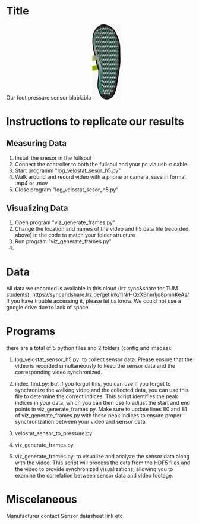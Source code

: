 # Title

Our foot pressure sensor blablabla
<img src="images/foot_sole_sensor_scan_right.png" width="15%" alt="Foot Sole Sensor Scan">



# Instructions to replicate our results
## Measuring Data
1. Install the snesor in the fullsoul
2. Connect the controller to both the fullsoul and your pc via usb-c cable
3. Start programm "log_velostat_sesor_h5.py"
4. Walk around and record video with a phone or camera, save in format .mp4 or .mov
5. Close program "log_velostat_sesor_h5.py"


## Visualizing Data
1. Open program "viz_generate_frames.py"
2. Change the location and names of the video and h5 data file (recorded above) in the code to match your folder structure
3. Run program "viz_generate_frames.py"
4. 



# Data
All data we recorded is available in this cloud (lrz sync&share for TUM students): https://syncandshare.lrz.de/getlink/fiNrHQxXBhm1jq8pmnKeAs/
If you have trouble accessing it, please let us know.
We could not use a google drive due to lack of space. 

# Programs
there are a total of 5 python files and 2 folders (config and images):
1. log_velostat_sensor_h5.py: to collect sensor data.
Please ensure that the video is recorded simultaneously to keep the sensor data and the corresponding video synchronized. 
2. index_find.py: 
But if you forgot this, you can use
If you forget to synchronize the walking video and the collected data, you can use this file to determine the correct indices. This script identifies the peak indices in your data, which you can then use to adjust the start and end points in viz_generate_frames.py. Make sure to update lines 80 and 81 of viz_generate_frames.py with these peak indices to ensure proper synchronization between your video and sensor data.
3. velostat_sensor_to_pressure.py

4. viz_generate_frames.py
5. viz_generate_frames.py: to visualize and analyze the sensor data along with the video. This script will process the data from the HDF5 files and the video to provide synchronized visualizations, allowing you to examine the correlation between sensor data and video footage.

# Miscelaneous
Manufacturer contact
Sensor datasheet link etc
